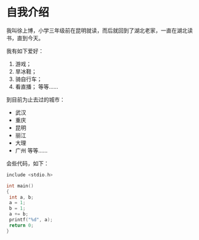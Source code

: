 # 自我介绍

我叫徐上博，小学三年级前在昆明就读，而后就回到了湖北老家，一直在湖北读书，直到今天。

我有如下爱好：
1. 游戏；
2. 旱冰鞋；
3. 骑自行车；
4. 看直播；
等等......

到目前为止去过的城市：
* 武汉
* 重庆
* 昆明
* 丽江
* 大理
* 广州
等等......

会些代码，如下：
```c
include <stdio.h>

int main()
{
 int a, b;
 a = 1;
 b = 1;
 a += b;
 printf("%d", a);
 return 0;
}
```
